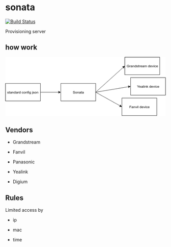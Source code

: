 # sonata

[![Build Status](https://travis-ci.org/antirek/sonata.svg?branch=master)](https://travis-ci.org/antirek/sonata)

Provisioning server


## how work

![](images/scheme.png)


## Vendors

- Grandstream

- Fanvil

- Panasonic

- Yealink

- Digium


## Rules

Limited access by

- ip

- mac

- time